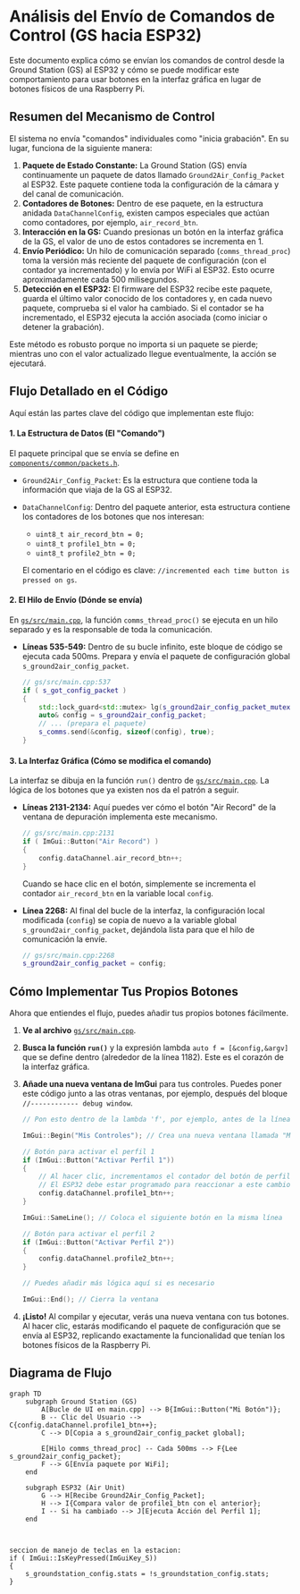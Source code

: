 # Análisis del Envío de Comandos de Control (GS hacia ESP32)

Este documento explica cómo se envían los comandos de control desde la Ground Station (GS) al ESP32 y cómo se puede modificar este comportamiento para usar botones en la interfaz gráfica en lugar de botones físicos de una Raspberry Pi.

## Resumen del Mecanismo de Control

El sistema no envía "comandos" individuales como "inicia grabación". En su lugar, funciona de la siguiente manera:

1.  **Paquete de Estado Constante:** La Ground Station (GS) envía continuamente un paquete de datos llamado `Ground2Air_Config_Packet` al ESP32. Este paquete contiene toda la configuración de la cámara y del canal de comunicación.
2.  **Contadores de Botones:** Dentro de ese paquete, en la estructura anidada `DataChannelConfig`, existen campos especiales que actúan como contadores, por ejemplo, `air_record_btn`.
3.  **Interacción en la GS:** Cuando presionas un botón en la interfaz gráfica de la GS, el valor de uno de estos contadores se incrementa en 1.
4.  **Envío Periódico:** Un hilo de comunicación separado (`comms_thread_proc`) toma la versión más reciente del paquete de configuración (con el contador ya incrementado) y lo envía por WiFi al ESP32. Esto ocurre aproximadamente cada 500 milisegundos.
5.  **Detección en el ESP32:** El firmware del ESP32 recibe este paquete, guarda el último valor conocido de los contadores y, en cada nuevo paquete, comprueba si el valor ha cambiado. Si el contador se ha incrementado, el ESP32 ejecuta la acción asociada (como iniciar o detener la grabación).

Este método es robusto porque no importa si un paquete se pierde; mientras uno con el valor actualizado llegue eventualmente, la acción se ejecutará.

## Flujo Detallado en el Código

Aquí están las partes clave del código que implementan este flujo:

#### 1. La Estructura de Datos (El "Comando")

El paquete principal que se envía se define en [`components/common/packets.h`](components/common/packets.h).

*   `Ground2Air_Config_Packet`: Es la estructura que contiene toda la información que viaja de la GS al ESP32.
*   `DataChannelConfig`: Dentro del paquete anterior, esta estructura contiene los contadores de los botones que nos interesan:
    *   `uint8_t air_record_btn = 0;`
    *   `uint8_t profile1_btn = 0;`
    *   `uint8_t profile2_btn = 0;`

    El comentario en el código es clave: `//incremented each time button is pressed on gs`.

#### 2. El Hilo de Envío (Dónde se envía)

En [`gs/src/main.cpp`](gs/src/main.cpp), la función `comms_thread_proc()` se ejecuta en un hilo separado y es la responsable de toda la comunicación.

*   **Líneas 535-549:** Dentro de su bucle infinito, este bloque de código se ejecuta cada 500ms. Prepara y envía el paquete de configuración global `s_ground2air_config_packet`.

    ```cpp
    // gs/src/main.cpp:537
    if ( s_got_config_packet )
    {
        std::lock_guard<std::mutex> lg(s_ground2air_config_packet_mutex);
        auto& config = s_ground2air_config_packet;
        // ... (prepara el paquete)
        s_comms.send(&config, sizeof(config), true);
    }
    ```

#### 3. La Interfaz Gráfica (Cómo se modifica el comando)

La interfaz se dibuja en la función `run()` dentro de [`gs/src/main.cpp`](gs/src/main.cpp). La lógica de los botones que ya existen nos da el patrón a seguir.

*   **Líneas 2131-2134:** Aquí puedes ver cómo el botón "Air Record" de la ventana de depuración implementa este mecanismo.

    ```cpp
    // gs/src/main.cpp:2131
    if ( ImGui::Button("Air Record") )
    {
        config.dataChannel.air_record_btn++;
    }
    ```

    Cuando se hace clic en el botón, simplemente se incrementa el contador `air_record_btn` en la variable local `config`.

*   **Línea 2268:** Al final del bucle de la interfaz, la configuración local modificada (`config`) se copia de nuevo a la variable global `s_ground2air_config_packet`, dejándola lista para que el hilo de comunicación la envíe.

    ```cpp
    // gs/src/main.cpp:2268
    s_ground2air_config_packet = config;
    ```

## Cómo Implementar Tus Propios Botones

Ahora que entiendes el flujo, puedes añadir tus propios botones fácilmente.

1.  **Ve al archivo** [`gs/src/main.cpp`](gs/src/main.cpp).
2.  **Busca la función `run()`** y la expresión lambda `auto f = [&config,&argv]` que se define dentro (alrededor de la línea 1182). Este es el corazón de la interfaz gráfica.
3.  **Añade una nueva ventana de ImGui** para tus controles. Puedes poner este código junto a las otras ventanas, por ejemplo, después del bloque `//------------ debug window`.

    ```cpp
    // Pon esto dentro de la lambda 'f', por ejemplo, antes de la línea 2167

    ImGui::Begin("Mis Controles"); // Crea una nueva ventana llamada "Mis Controles"

    // Botón para activar el perfil 1
    if (ImGui::Button("Activar Perfil 1"))
    {
        // Al hacer clic, incrementamos el contador del botón de perfil 1.
        // El ESP32 debe estar programado para reaccionar a este cambio.
        config.dataChannel.profile1_btn++;
    }

    ImGui::SameLine(); // Coloca el siguiente botón en la misma línea

    // Botón para activar el perfil 2
    if (ImGui::Button("Activar Perfil 2"))
    {
        config.dataChannel.profile2_btn++;
    }

    // Puedes añadir más lógica aquí si es necesario

    ImGui::End(); // Cierra la ventana
    ```

4.  **¡Listo!** Al compilar y ejecutar, verás una nueva ventana con tus botones. Al hacer clic, estarás modificando el paquete de configuración que se envía al ESP32, replicando exactamente la funcionalidad que tenían los botones físicos de la Raspberry Pi.

## Diagrama de Flujo

```mermaid
graph TD
    subgraph Ground Station (GS)
        A[Bucle de UI en main.cpp] --> B{ImGui::Button("Mi Botón")};
        B -- Clic del Usuario --> C{config.dataChannel.profile1_btn++};
        C --> D[Copia a s_ground2air_config_packet global];
        
        E[Hilo comms_thread_proc] -- Cada 500ms --> F{Lee s_ground2air_config_packet};
        F --> G[Envía paquete por WiFi];
    end

    subgraph ESP32 (Air Unit)
        G --> H[Recibe Ground2Air_Config_Packet];
        H --> I{Compara valor de profile1_btn con el anterior};
        I -- Si ha cambiado --> J[Ejecuta Acción del Perfil 1];
    end



seccion de manejo de teclas en la estacion:
if ( ImGui::IsKeyPressed(ImGuiKey_S))
{
    s_groundstation_config.stats = !s_groundstation_config.stats;
}